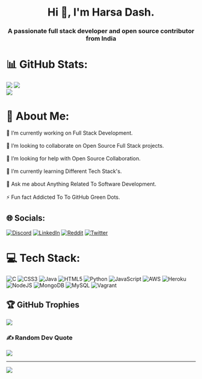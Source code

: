 <h1 align="center">Hi 👋, I'm Harsa Dash.</h1>
<h3 align="center">A passionate full stack developer and open source contributor from India</h3>

# 📊 GitHub Stats:
![](https://github-readme-stats.vercel.app/api?username=harsadas&theme=highcontrast&hide_border=false&include_all_commits=true&count_private=true)
![](https://github-readme-streak-stats.herokuapp.com/?user=harsadas&theme=highcontrast&hide_border=false)<br/>
![](https://github-readme-stats.vercel.app/api/top-langs/?username=harsadas&theme=highcontrast&hide_border=false&include_all_commits=true&count_private=true&layout=compact)

<h1 align="left"> 💫 About Me:</h1>
🔭 I’m currently working on Full Stack Development.<br><br>👯 I’m looking to collaborate on Open Source Full Stack projects.<br><br>🤝 I’m looking for help with Open Source Collaboration.<br><br>🌱 I’m currently learning Different Tech Stack's.<br><br>💬 Ask me about Anything Related To Software Development.<br><br>⚡ Fun fact Addicted To To GitHub Green Dots.

## 🌐 Socials:
[![Discord](https://img.shields.io/badge/Discord-%237289DA.svg?logo=discord&logoColor=white)](htttps://discord.gg/https://discord.gg/harsa%20dash#3308) [![LinkedIn](https://img.shields.io/badge/LinkedIn-%230077B5.svg?logo=linkedin&logoColor=white)](https://linkedin.com/in/https://www.linkedin.com/in/harsadash/) [![Reddit](https://img.shields.io/badge/Reddit-%23FF4500.svg?logo=Reddit&logoColor=white)](https://reddit.com/user/https://www.reddit.com/user/Ok-Safety-5638) [![Twitter](https://img.shields.io/badge/Twitter-%231DA1F2.svg?logo=Twitter&logoColor=white)](https://twitter.com/https://twitter.com/Harsa_Dash)


# 💻 Tech Stack:
![C](https://img.shields.io/badge/c-%2300599C.svg?style=for-the-badge&logo=c&logoColor=white) ![CSS3](https://img.shields.io/badge/css3-%231572B6.svg?style=for-the-badge&logo=css3&logoColor=white) ![Java](https://img.shields.io/badge/java-%23ED8B00.svg?style=for-the-badge&logo=java&logoColor=white) ![HTML5](https://img.shields.io/badge/html5-%23E34F26.svg?style=for-the-badge&logo=html5&logoColor=white) ![Python](https://img.shields.io/badge/python-3670A0?style=for-the-badge&logo=python&logoColor=ffdd54) ![JavaScript](https://img.shields.io/badge/javascript-%23323330.svg?style=for-the-badge&logo=javascript&logoColor=%23F7DF1E) ![AWS](https://img.shields.io/badge/AWS-%23FF9900.svg?style=for-the-badge&logo=amazon-aws&logoColor=white) ![Heroku](https://img.shields.io/badge/heroku-%23430098.svg?style=for-the-badge&logo=heroku&logoColor=white) ![NodeJS](https://img.shields.io/badge/node.js-6DA55F?style=for-the-badge&logo=node.js&logoColor=white) ![MongoDB](https://img.shields.io/badge/MongoDB-%234ea94b.svg?style=for-the-badge&logo=mongodb&logoColor=white) ![MySQL](https://img.shields.io/badge/mysql-%2300f.svg?style=for-the-badge&logo=mysql&logoColor=white) ![Vagrant](https://img.shields.io/badge/vagrant-%231563FF.svg?style=for-the-badge&logo=vagrant&logoColor=white)

## 🏆 GitHub Trophies
![](https://github-profile-trophy.vercel.app/?username=harsadas&theme=radical&no-frame=false&no-bg=true&margin-w=4)

### ✍️ Random Dev Quote
![](https://quotes-github-readme.vercel.app/api?type=horizontal&theme=radical)

---
[![](https://visitcount.itsvg.in/api?id=harsadas&icon=0&color=0)](https://visitcount.itsvg.in)


<!-- Proudly created with GPRM ( https://gprm.itsvg.in ) -->
